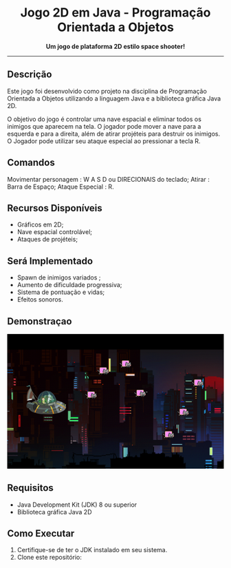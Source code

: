 <h1 align="center">Jogo 2D em Java - Programação Orientada a Objetos</h1>

<p align="center">
  <strong>Um jogo de plataforma 2D estilo space shooter!</strong>
</p>

---

## Descrição

Este jogo foi desenvolvido como projeto na disciplina de Programação Orientada a Objetos utilizando a linguagem Java e a biblioteca gráfica Java 2D.

O objetivo do jogo é controlar uma nave espacial e eliminar todos os inimigos que aparecem na tela. O jogador pode mover a nave para a esquerda e para a direita, além de atirar projéteis para destruir os inimigos. O Jogador pode utilizar seu ataque especial ao pressionar a tecla R.

## Comandos

Movimentar personagem : W A S D ou DIRECIONAIS do teclado;
Atirar : Barra de Espaço;
Ataque Especial : R.

## Recursos Disponíveis

- Gráficos em 2D;
- Nave espacial controlável;
- Ataques de projéteis;
  
## Será Implementado

- Spawn de inimigos variados ;
- Aumento de dificuldade progressiva;
- Sistema de pontuação e vidas;
- Efeitos sonoros.

## Demonstraçao

![Captura de Tela - Jogo](Recursos/screenshot.PNG)

## Requisitos

- Java Development Kit (JDK) 8 ou superior
- Biblioteca gráfica Java 2D

## Como Executar

1. Certifique-se de ter o JDK instalado em seu sistema.
2. Clone este repositório:


